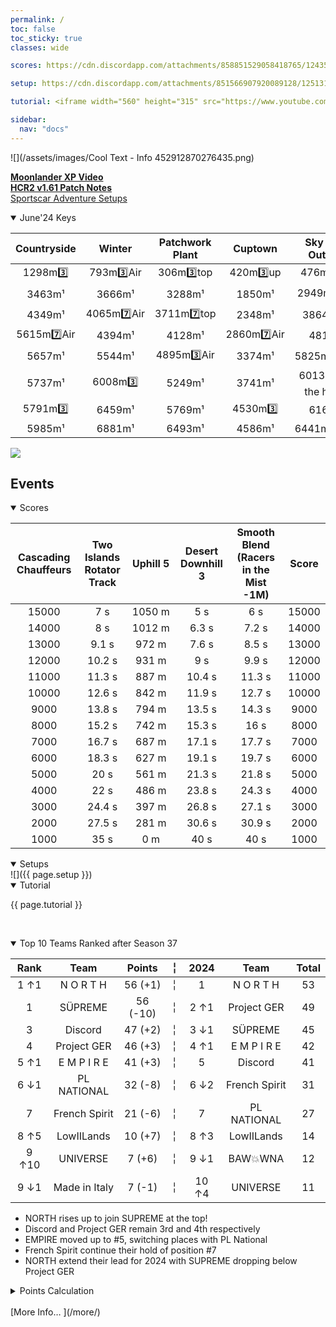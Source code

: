 ```yaml
---
permalink: /
toc: false
toc_sticky: true
classes: wide

scores: https://cdn.discordapp.com/attachments/858851529058418765/1243547394797211688/IMG_5336.png

setup: https://cdn.discordapp.com/attachments/851566907920089128/1251315051101552670/image0.jpg?ex=666e2174&is=666ccff4&hm=533f467cc40923e43d071459eac3eb8536c7c46fce581d1634466dddc4338fd1&

tutorial: <iframe width="560" height="315" src="https://www.youtube.com/embed/WWvQGw71jRU?si=mc91bvSjGxFgGkYP&amp;start=304" title="YouTube video player" frameborder="0" allow="accelerometer; autoplay; clipboard-write; encrypted-media; gyroscope; picture-in-picture; web-share" referrerpolicy="strict-origin-when-cross-origin" allowfullscreen></iframe>

sidebar:
  nav: "docs"
---
```

![](/assets/images/Cool Text - Info 452912870276435.png)  

<!--
![](https://cdn.discordapp.com/attachments/806343355264401478/848994894865104896/cooltext385495335534000.png)  

<details  markdown="block">
  <summary>
    Table of contents
  </summary>
  {: .text-delta }
1. TOC
{:toc} 
</details> -->  

[**Moonlander XP Video**](http://www.youtube.com/watch?v=ATDNgvF0XhQ)  
[**HCR2 v1.61 Patch Notes**](https://fingersoft.com/news/2024/05/20/patch-notes-hcr2-v1-61-0/)  
[Sportscar Adventure Setups](https://reference.hcr2info.com/more/#adventures)  

	
<details  markdown="block" open>
  <summary> 
   June'24 Keys
  </summary>  

**Countryside** | **Winter** | **Patchwork Plant** | **Cuptown** | **Sky Rock Outpost**
:--: | :--: | :--: | :--: | :--:
1298m3️⃣  | 793m3️⃣Air  | 306m3️⃣top  | 420m3️⃣up  | 476m3️⃣top 
 3463m¹  |  3666m¹  |  3288m¹  |  1850m¹  |  2949m7️⃣top 
 4349m¹  |  4065m7️⃣Air  |  3711m7️⃣top  |  2348m¹  |  3864m¹Air 
 5615m7️⃣Air  |  4394m¹  |  4128m¹  |  2860m7️⃣Air  |  4810m¹ 
 5657m¹  |  5544m¹  |  4895m3️⃣Air  |  3374m¹  |  5825m¹below 
 5737m¹  |  6008m3️⃣  |  5249m¹  |  3741m¹  |  6013m3️⃣on the house 
 5791m3️⃣  |  6459m¹  |  5769m¹  |  4530m3️⃣  |  6167m¹ 
 5985m¹ |  6881m¹ |  6493m¹ |  4586m¹ |  6441m¹below
	
![](https://cdn.discordapp.com/attachments/1124712591848112238/1246471759629127721/222.png?ex=665c82c9&is=665b3149&hm=ec98a2a0dee36289cea39046bca0e706b957c7eef3734038b18a8ce78ca7a123&)
  
</details>  

## Events  

<details  markdown="block" open>
  <summary> 
   Scores
  </summary>  
	
Cascading Chauffeurs | Two Islands Rotator Track  | Uphill 5 | Desert Downhill 3 | Smooth Blend (Racers in the Mist -1M) | Score  
:--: | :--: | :--: | :--: | :--:  | :--:   
15000 | 7 s | 1050 m | 5 s | 6 s | 15000  
14000 | 8 s | 1012 m | 6.3 s | 7.2 s | 14000  
13000 | 9.1 s | 972 m | 7.6 s | 8.5 s | 13000  
12000 | 10.2 s | 931 m | 9 s | 9.9 s | 12000  
11000 | 11.3 s | 887 m | 10.4 s | 11.3 s | 11000  
10000 | 12.6 s | 842 m | 11.9 s | 12.7 s | 10000  
9000 | 13.8 s | 794 m | 13.5 s | 14.3 s | 9000  
8000 | 15.2 s | 742 m | 15.3 s | 16 s | 8000  
7000 | 16.7 s | 687 m | 17.1 s | 17.7 s | 7000  
6000 | 18.3 s | 627 m | 19.1 s | 19.7 s | 6000  
5000 | 20 s | 561 m | 21.3 s | 21.8 s | 5000  
4000 | 22 s | 486 m | 23.8 s | 24.3 s | 4000  
3000 | 24.4 s | 397 m | 26.8 s | 27.1 s | 3000  
2000 | 27.5 s | 281 m | 30.6 s | 30.9 s | 2000  
1000 | 35 s | 0 m | 40 s | 40 s | 1000  
  
<!-- ![]({{ page.scores }})  -->
  	
</details>  


<details  markdown="block" open>
  <summary> 
   Setups
  </summary>
![]({{ page.setup }})  

</details>

<details  markdown="block" open>
  <summary> 
   Tutorial
  </summary>

{{ page.tutorial }}  

&nbsp;
</details>


<details  markdown="block" open>
  <summary> 
   Top 10 Teams Ranked after Season 37
  </summary>

Rank | Team | Points |  ╎  | 2024 | Team | Total  
:--: | :--: | :--: | :--: | :--: | :--: | :--:  
1 ↑1 | N O R T H | 56 (+1) |  ╎  | 1 | N O R T H | 53  
1 | SÜPREME | 56 (-10) |  ╎  | 2  ↑1 | Project GER | 49  
3 | Discord | 47 (+2) |  ╎  | 3  ↓1 | SÜPREME | 45  
4 | Project GER | 46 (+3) |  ╎  | 4  ↑1 | E M P I R E | 42  
5 ↑1 | E M P I R E | 41 (+3) |  ╎  | 5 | Discord | 41  
6 ↓1 | PL NATIONAL | 32 (-8) |  ╎  | 6  ↓2 | French Spirit | 31  
7 | French Spirit | 21 (-6) |  ╎  | 7 | PL NATIONAL | 27  
8 ↑5 | LowIILands | 10 (+7) |  ╎  | 8  ↑3 | LowIILands | 14  
9 ↑10 | UNIVERSE | 7 (+6) |  ╎  | 9  ↓1 | BAW💥WNA | 12  
9 ↓1 | Made in Italy | 7 (-1) |  ╎  | 10  ↑4 | UNIVERSE | 11  

- NORTH rises up to join SUPREME at the top!
- Discord and Project GER remain 3rd and 4th respectively
- EMPIRE moved up to #5, switching places with PL National
- French Spirit continue their hold of position #7
- NORTH extend their lead for 2024 with SUPREME dropping below Project GER
  
<details markdown="block" >  
  <summary>  
      Points Calculation  
  </summary>  
  
{% capture notice-3 %}	
One season of ~15 matches is just not enough to determine the best HCR2 team.  So I came up with a simple method that takes into account placings from previous seasons.  This should provide a more stable and accurate ranking.  Teams do change over time, so I felt that placings in previous seasons should be less relevant as time passes by (this is not applied for the calendar year total where each prior month in the year is given the same number of points as the most recent season.)
- **Most recent season**: 1st=12 points, 2nd=11 points, 3rd=10 points, … 12th = 1 point
- **Previous season**: 1st=11 points, 2nd=10 points, 3rd=9points, … 11th = 1 point
- **Two seasons ago**: 1st=10 points, 2nd=9 points, 3rd=8points, … 10th = 1 point
I.e. reducing by 1 point the value of each placement for every previous season.  Accordingly, seasons played more than a year ago will not count.
	
In table format: Points awarded according to final placement in previous seasons, where 0 was the final ranks in the last full season,  -1 is one season before, etc. 
```
Season ┃  1  2  3  4  5  6  7  8  9 10 11 12
━━━━━━━╋━━━━━━━━━━━━━━━━━━━━━━━━━━━━━━━━━━━━━
   0   ┃ 12 11 10  9  8  7  6  5  4  3  2  1
  -1   ┃ 11 10  9  8  7  6  5  4  3  2  1
  -2   ┃ 10  9  8  7  6  5  4  3  2  1
  -3   ┃  9  8  7  6  5  4  3  2  1
  -4   ┃  8  7  6  5  4  3  2  1
  -5   ┃  7  6  5  4  3  2  1
  -6   ┃  6  5  4  3  2  1
  -7   ┃  5  4  3  2  1
  -8   ┃  4  3  2  1
  -9   ┃  3  2  1
  -10  ┃  2  1
  -11  ┃  1
```
{% endcapture %}

<div class="notice">{{ notice-3 | markdownify }}</div>

 </details>  
&nbsp;  
</details> 
[More Info… ](/more/)
